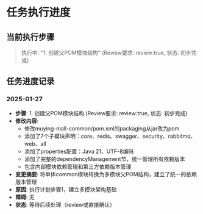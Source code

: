 # 任务执行进度

## 当前执行步骤
> 执行中: "1. 创建父POM模块结构" (Review要求: review:true, 状态: 初步完成)

## 任务进度记录

### 2025-01-27 
- **步骤**: 1. 创建父POM模块结构 (Review要求: review:true, 状态: 初步完成)
- **修改内容**: 
  - 修改muying-mall-common/pom.xml的packaging从jar改为pom
  - 添加了7个子模块声明：core、redis、swagger、security、rabbitmq、web、all
  - 添加了properties配置：Java 21、UTF-8编码
  - 添加了完整的dependencyManagement节，统一管理所有依赖版本
  - 包含内部模块依赖管理和第三方依赖版本管理
- **变更摘要**: 将单体common模块转换为多模块父POM结构，建立了统一的依赖版本管理
- **原因**: 执行计划步骤1，建立多模块架构基础
- **障碍**: 无
- **状态**: 等待后续处理（review或直接确认）